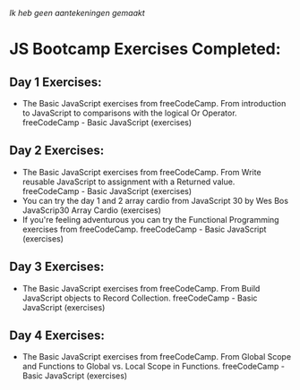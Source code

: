 _Ik heb geen aantekeningen gemaakt_

# JS Bootcamp Exercises Completed:
## Day 1 Exercises:
* The Basic JavaScript exercises from freeCodeCamp. From introduction to JavaScript to comparisons with the logical Or Operator. freeCodeCamp - Basic JavaScript (exercises)
## Day 2 Exercises:
* The Basic JavaScript exercises from freeCodeCamp. From Write reusable JavaScript to assignment with a Returned value. freeCodeCamp - Basic JavaScript (exercises)
* You can try the day 1 and 2 array cardio from JavaScript 30 by Wes Bos JavaScrip30 Array Cardio (exercises)
* If you're feeling adventurous you can try the Functional Programming exercises from freeCodeCamp. freeCodeCamp - Basic JavaScript (exercises)
## Day 3 Exercises:
* The Basic JavaScript exercises from freeCodeCamp. From Build JavaScript objects to Record Collection. freeCodeCamp - Basic JavaScript (exercises)
## Day 4 Exercises:
* The Basic JavaScript exercises from freeCodeCamp. From Global Scope and Functions to Global vs. Local Scope in Functions. freeCodeCamp - Basic JavaScript (exercises)

